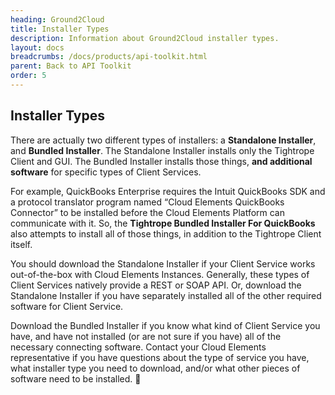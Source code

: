 ```yaml
---
heading: Ground2Cloud
title: Installer Types
description: Information about Ground2Cloud installer types.
layout: docs
breadcrumbs: /docs/products/api-toolkit.html
parent: Back to API Toolkit
order: 5
---
```


## Installer Types
There are actually two different types of installers: a __Standalone Installer__, and __Bundled Installer__. The Standalone Installer installs only the Tightrope Client and GUI. The Bundled Installer installs those things, __and additional software__ for specific types of Client Services.

For example, QuickBooks Enterprise requires the Intuit QuickBooks SDK and a protocol translator program named “Cloud Elements QuickBooks Connector” to be installed before the Cloud Elements Platform can communicate with it. So, the __Tightrope Bundled Installer For QuickBooks__ also attempts to install all of those things, in addition to the Tightrope Client itself.

You should download the Standalone Installer if your Client Service works out-of-the-box with Cloud Elements Instances. Generally, these types of Client Services natively provide a REST or SOAP API. Or, download the Standalone Installer if you have separately installed all of the other required software for Client Service.

Download the Bundled Installer if you know what kind of Client Service you have, and have not installed (or are not sure if you have) all of the necessary connecting software. Contact your Cloud Elements representative if you have questions about the type of service you have, what installer type you need to download, and/or what other pieces of software need to be installed.

